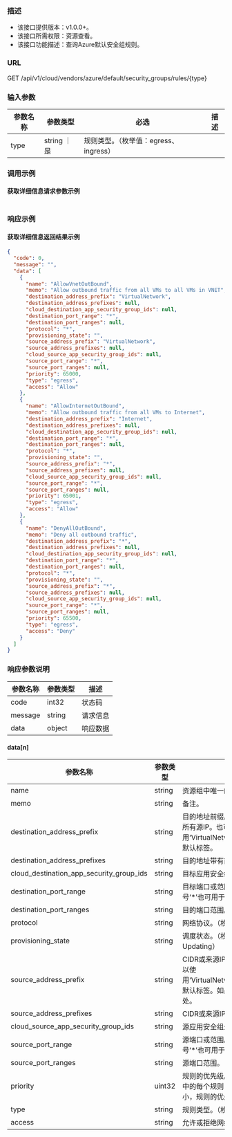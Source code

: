### 描述

- 该接口提供版本：v1.0.0+。
- 该接口所需权限：资源查看。
- 该接口功能描述：查询Azure默认安全组规则。

### URL

GET /api/v1/cloud/vendors/azure/default/security_groups/rules/{type}

### 输入参数

| 参数名称  | 参数类型      | 必选                         | 描述    |
|-------|-----------|----------------------------|-------|
| type  | string ｜是 | 规则类型。（枚举值：egress、ingress）  |

### 调用示例

#### 获取详细信息请求参数示例

```json
```

### 响应示例

#### 获取详细信息返回结果示例

```json
{
  "code": 0,
  "message": "",
  "data": [
    {
      "name": "AllowVnetOutBound",
      "memo": "Allow outbound traffic from all VMs to all VMs in VNET",
      "destination_address_prefix": "VirtualNetwork",
      "destination_address_prefixes": null,
      "cloud_destination_app_security_group_ids": null,
      "destination_port_range": "*",
      "destination_port_ranges": null,
      "protocol": "*",
      "provisioning_state": "",
      "source_address_prefix": "VirtualNetwork",
      "source_address_prefixes": null,
      "cloud_source_app_security_group_ids": null,
      "source_port_range": "*",
      "source_port_ranges": null,
      "priority": 65000,
      "type": "egress",
      "access": "Allow"
    },
    {
      "name": "AllowInternetOutBound",
      "memo": "Allow outbound traffic from all VMs to Internet",
      "destination_address_prefix": "Internet",
      "destination_address_prefixes": null,
      "cloud_destination_app_security_group_ids": null,
      "destination_port_range": "*",
      "destination_port_ranges": null,
      "protocol": "*",
      "provisioning_state": "",
      "source_address_prefix": "*",
      "source_address_prefixes": null,
      "cloud_source_app_security_group_ids": null,
      "source_port_range": "*",
      "source_port_ranges": null,
      "priority": 65001,
      "type": "egress",
      "access": "Allow"
    },
    {
      "name": "DenyAllOutBound",
      "memo": "Deny all outbound traffic",
      "destination_address_prefix": "*",
      "destination_address_prefixes": null,
      "cloud_destination_app_security_group_ids": null,
      "destination_port_range": "*",
      "destination_port_ranges": null,
      "protocol": "*",
      "provisioning_state": "",
      "source_address_prefix": "*",
      "source_address_prefixes": null,
      "cloud_source_app_security_group_ids": null,
      "source_port_range": "*",
      "source_port_ranges": null,
      "priority": 65500,
      "type": "egress",
      "access": "Deny"
    }
  ]
}
```

### 响应参数说明

| 参数名称    | 参数类型   | 描述   |
|---------|--------|------|
| code    | int32  | 状态码  |
| message | string | 请求信息 |
| data    | object | 响应数据 |

#### data[n]

| 参数名称                                     | 参数类型   | 描述                                                                                                           |
|------------------------------------------|--------|--------------------------------------------------------------------------------------------------------------|
| name                                     | string | 资源组中唯一的资源名称。此名称可用于访问资源。                                                                                      |
| memo                                     | string | 备注。                                                                                                          |
| destination_address_prefix               | string | 目的地址前缀。CIDR或目标IP范围。星号‘*’也可用于匹配所有源IP。也可以使用‘VirtualNetwork’、‘AzureLoadBalancer’和‘Internet’等默认标签。               |
| destination_address_prefixes             | string | 目的地址带有前缀。CIDR或目标IP范围。                                                                                        |
| cloud_destination_app_security_group_ids | string | 目标应用安全组云ID列表。                                                                                                |
| destination_port_range                   | string | 目标端口或范围。介于0和65535之间的整数或范围。星号‘*’也可用于匹配所有端口。                                                                   |
| destination_port_ranges                  | string | 目的端口范围。                                                                                                      |
| protocol                                 | string | 网络协议。（枚举值：*、Ah、Esp、Icmp、Tcp、Udp）                                                                             |
| provisioning_state                       | string | 调度状态。（枚举值：Deleting、Failed、Succeeded、Updating）                                                                |
| source_address_prefix                    | string | CIDR或来源IP范围。星号‘*’也可用于匹配所有源IP。也可以使用‘VirtualNetwork’、‘AzureLoadBalancer’和‘Internet’等默认标签。如果这是入口规则，则指定网络流量源自何处。 |
| source_address_prefixes                  | string | CIDR或来源IP范围。                                                                                                 |
| cloud_source_app_security_group_ids      | string | 源应用安全组云ID列表。                                                                                                 |
| source_port_range                        | string | 源端口或范围。介于0和65535之间的整数或范围。星号‘*’也可用于匹配所有端口。                                                                    |
| source_port_ranges                       | string | 源端口范围。                                                                                                       |
| priority                                 | uint32 | 规则的优先级。该值可以介于100和4096之间。对于集合中的每个规则，优先级编号必须是唯一的。优先级数字越小，规则的优先级越高。                                             |
| type                                     | string | 规则类型。（枚举值：egress、ingress）                                                                                    |
| access                                   | string | 允许或拒绝网络流量。（枚举值：Allow、Deny）                                                                                   |
